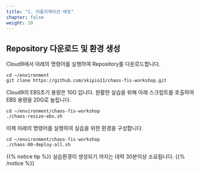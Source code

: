 ```yaml
---
title: "1. 어플리케이션 배포"
chapter: false
weight: 10
---
```


## Repository 다운로드 및 환경 생성

Cloud9에서 아래의 명령어를 실행하여 Repository를 다운로드합니다.

```
cd ~/environment
git clone https://github.com/skipio11/chaos-fis-workshop.git
```

Cloud9의 EBS초기 용량은 10G 입니다. 원활한 실습을 위해 아래 스크립트를 호출하여 EBS 용량을 20G로 늘립니다.

```
cd ~/environment/chaos-fis-workshop
./chaos-resize-ebs.sh
```

이제 아래의 명령어를 실행하여 실습을 위한 환경을 구성합니다.

```
cd ~/environment/chaos-fis-workshop
./chaos-00-deploy-all.sh
```

{{% notice tip %}}
실습환경이 생성되기 까지는 대략 30분이상 소요됩니다.
{{% /notice %}}

